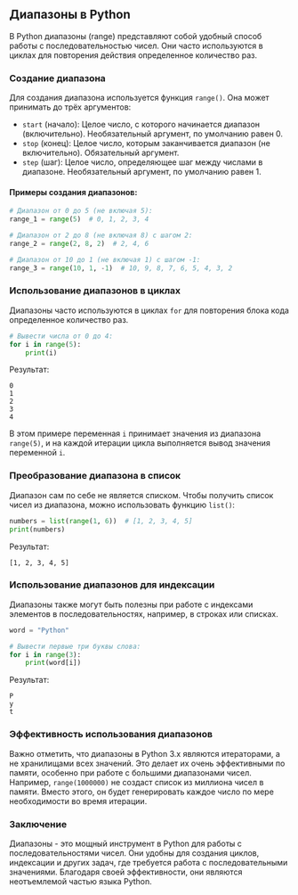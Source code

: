 ## Диапазоны в Python

В Python диапазоны (range) представляют собой удобный способ работы с последовательностью чисел.  Они часто используются в циклах для повторения действия определенное количество раз.

### Создание диапазона

Для создания диапазона используется функция `range()`. Она может принимать до трёх аргументов:

- `start` (начало):  Целое число, с которого начинается диапазон (включительно). Необязательный аргумент, по умолчанию равен 0.
- `stop` (конец): Целое число, которым заканчивается диапазон (не включительно). Обязательный аргумент.
- `step` (шаг):  Целое число, определяющее шаг между числами в диапазоне. Необязательный аргумент, по умолчанию равен 1.

#### Примеры создания диапазонов:

```python
# Диапазон от 0 до 5 (не включая 5):
range_1 = range(5)  # 0, 1, 2, 3, 4

# Диапазон от 2 до 8 (не включая 8) с шагом 2:
range_2 = range(2, 8, 2)  # 2, 4, 6

# Диапазон от 10 до 1 (не включая 1) с шагом -1:
range_3 = range(10, 1, -1)  # 10, 9, 8, 7, 6, 5, 4, 3, 2
```

### Использование диапазонов в циклах

Диапазоны часто используются в циклах `for` для повторения блока кода определенное количество раз. 

```python
# Вывести числа от 0 до 4:
for i in range(5):
    print(i)
```

Результат:

```
0
1
2
3
4
```

В этом примере переменная `i` принимает значения из диапазона `range(5)`, и на каждой итерации цикла выполняется вывод значения переменной `i`.

### Преобразование диапазона в список

Диапазон сам по себе не является списком.  Чтобы получить список чисел из диапазона, можно использовать функцию `list()`:

```python
numbers = list(range(1, 6))  # [1, 2, 3, 4, 5]
print(numbers)
```

Результат:

```
[1, 2, 3, 4, 5]
```

### Использование диапазонов для индексации

Диапазоны также могут быть полезны при работе с индексами элементов в последовательностях, например, в строках или списках.

```python
word = "Python"

# Вывести первые три буквы слова:
for i in range(3):
    print(word[i])
```

Результат:

```
P
y
t
```

### Эффективность использования диапазонов

Важно отметить, что диапазоны в Python 3.x являются итераторами, а не хранилищами всех значений. Это делает их очень эффективными по памяти, особенно при работе с большими диапазонами чисел.  Например, `range(1000000)` не создаст список из миллиона чисел в памяти. Вместо этого, он будет генерировать каждое число по мере необходимости во время итерации.

### Заключение

Диапазоны - это мощный инструмент в Python для работы с последовательностями чисел.  Они удобны для создания циклов, индексации и других задач, где требуется работа с последовательными значениями.  Благодаря своей эффективности, они являются неотъемлемой частью языка Python. 
